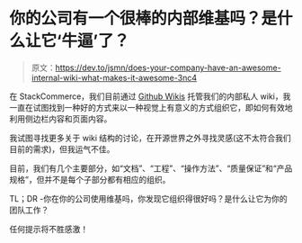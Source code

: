# 你的公司有一个很棒的内部维基吗？是什么让它‘牛逼’了？

> 原文：<https://dev.to/jsmn/does-your-company-have-an-awesome-internal-wiki-what-makes-it-awesome-3nc4>

在 StackCommerce，我们目前通过 [Github Wikis](https://help.github.com/en/articles/about-wikis) 托管我们的内部私人 wiki，我一直在试图找到一种好的方式来以一种视觉上有意义的方式组织它，即如何有效地利用侧边栏内容和页面内容。

我试图寻找更多关于 wiki 结构的讨论，在开源世界之外寻找灵感(这不太符合我们目前的需求)，但我运气不佳。

目前，我们有几个主要部分，如“文档”、“工程”、“操作方法”、“质量保证”和“产品规格”，但并不是每个子部分都有相应的组织。

TL；DR -你在你的公司使用维基吗，你发现它组织得很好吗？是什么让它为你的团队工作？

任何提示将不胜感激！